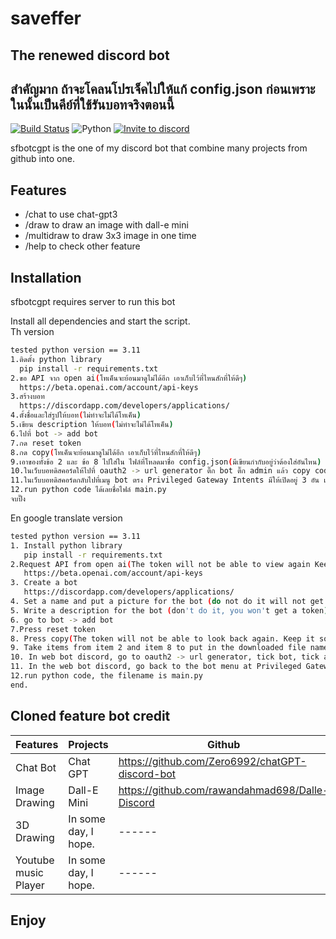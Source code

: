 # saveffer
## The renewed discord bot

## สำคัญมาก ถ้าจะโคลนโปรเจ็คไปให้แก้ config.json ก่อนเพราะในนั้นเป็นคีย์ที่ใช้รันบอทจริงตอนนี้

[![Build Status](https://travis-ci.org/joemccann/dillinger.svg?branch=master)](https://travis-ci.org/joemccann/dillinger)
![Python](https://camo.githubusercontent.com/0957a527875ad5831772e4fa4cc89e468af42dfc33cc6c29b19c54cc0d57a8bd/68747470733a2f2f696d672e736869656c64732e696f2f62616467652f707974686f6e2d332e31302d626c75652e7376673f7374796c653d666c61742d737175617265)
[![Invite to discord](https://img.shields.io/badge/Invite-Bot-pink)](https://discord.com/api/oauth2/authorize?client_id=1054600054498926613&permissions=59392&scope=bot)

sfbotcgpt is the one of my discord bot that combine many projects from github into one.

## Features

- /chat to use chat-gpt3
- /draw to draw an image with dall-e mini
- /multidraw to draw 3x3 image in one time
- /help to check other feature

## Installation

sfbotcgpt requires server to run this bot

Install all dependencies and start the script.                                             
Th version
```sh
tested python version == 3.11
1.ติดตั้ง python library
  pip install -r requirements.txt
2.ขอ API จาก open ai(โทเค็นจะย้อนมาดูไม่ได้อีก เอาเก็บไว้ที่ไหนสักที่ให้ดีๆ)
  https://beta.openai.com/account/api-keys
3.สร้างบอท
  https://discordapp.com/developers/applications/
4.ตั้งชื่อและใส่รูปให้บอท(ไม่ทำจะไม่ได้โทเค็น)
5.เขียน description ให้บอท(ไม่ทำจะไม่ได้โทเค็น)
6.ไปที่ bot -> add bot
7.กด reset token
8.กด copy(โทเค็นจะย้อนมาดูไม่ได้อีก เอาเก็บไว้ที่ไหนสักที่ให้ดีๆ)
9.เอาของทั้งข้อ 2 และ ข้อ 8 ไปใส่ใน ไฟล์ที่โหลดมาชื่อ config.json(มีเขียนกำกับอยู่ว่าต้องใส่อันไหน)
10.ในเว็บบอทดิสคอร์ดให้ไปที่ oauth2 -> url generator ติ๊ก bot ติ๊ก admin แล้ว copy code เชิญด้านล่างมาเปิด จะเป็นการเชิญบอทเข้าดิส
11.ในเว็บบอทดิสคอร์ดกลับไปที่เมนู bot ตรง Privileged Gateway Intents มีให้เปิดอยู่ 3 อัน เปิดแม่งให้หมด
12.run python code ได้เลยชื่อไฟล์ main.py
จบปิ๊ง
```

En google translate version
```sh
tested python version == 3.11
1. Install python library
   pip install -r requirements.txt
2.Request API from open ai(The token will not be able to view again Keep it somewhere good)
   https://beta.openai.com/account/api-keys
3. Create a bot
   https://discordapp.com/developers/applications/
4. Set a name and put a picture for the bot (do not do it will not get a token)
5. Write a description for the bot (don't do it, you won't get a token)
6. go to bot -> add bot
7.Press reset token
8. Press copy(The token will not be able to look back again. Keep it somewhere good)
9. Take items from item 2 and item 8 to put in the downloaded file named config.json(it is written which one to put)
10. In web bot discord, go to oauth2 -> url generator, tick bot, tick admin and copy the invitation code below to open. This will invite the bot to the disk.
11. In the web bot discord, go back to the bot menu at Privileged Gateway Intents, there are 3 open. Open them all.
12.run python code, the filename is main.py
end.
```

## Cloned feature bot credit

| Features | Projects | Github |
| ------ | ------ | ------ |
| Chat Bot | Chat GPT | https://github.com/Zero6992/chatGPT-discord-bot |
| Image Drawing | Dall-E Mini |https://github.com/rawandahmad698/Dalle-Discord |
| 3D Drawing | In some day, I hope. | ------ |
| Youtube music Player | In some day, I hope. | ------ |


## Enjoy
